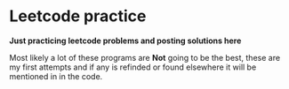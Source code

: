 # Leetcode practice

**Just practicing leetcode problems and posting solutions here**

Most likely a lot of these programs are **Not** going to be the best, these are my first attempts and if any is refinded or found elsewhere it will be mentioned in
in the code.
